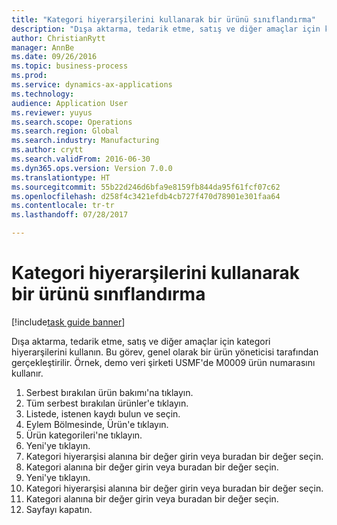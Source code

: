 ```yaml
--- 
title: "Kategori hiyerarşilerini kullanarak bir ürünü sınıflandırma"
description: "Dışa aktarma, tedarik etme, satış ve diğer amaçlar için kategori hiyerarşilerini kullanın."
author: ChristianRytt
manager: AnnBe
ms.date: 09/26/2016
ms.topic: business-process
ms.prod: 
ms.service: dynamics-ax-applications
ms.technology: 
audience: Application User
ms.reviewer: yuyus
ms.search.scope: Operations
ms.search.region: Global
ms.search.industry: Manufacturing
ms.author: crytt
ms.search.validFrom: 2016-06-30
ms.dyn365.ops.version: Version 7.0.0
ms.translationtype: HT
ms.sourcegitcommit: 55b22d246d6bfa9e8159fb844da95f61fcf07c62
ms.openlocfilehash: d258f4c3421efdb4cb727f470d78901e301faa64
ms.contentlocale: tr-tr
ms.lasthandoff: 07/28/2017

---
```

# <a name="classify-a-product-using-category-hierarchies"></a>Kategori hiyerarşilerini kullanarak bir ürünü sınıflandırma

[!include[task guide banner](../../includes/task-guide-banner.md)]

Dışa aktarma, tedarik etme, satış ve diğer amaçlar için kategori hiyerarşilerini kullanın. Bu görev, genel olarak bir ürün yöneticisi tarafından gerçekleştirilir. Örnek, demo veri şirketi USMF'de M0009 ürün numarasını kullanır.

1. Serbest bırakılan ürün bakımı'na tıklayın.
2. Tüm serbest bırakılan ürünler'e tıklayın.
3. Listede, istenen kaydı bulun ve seçin.
4. Eylem Bölmesinde, Ürün'e tıklayın.
5. Ürün kategorileri'ne tıklayın.
6. Yeni'ye tıklayın.
7. Kategori hiyerarşisi alanına bir değer girin veya buradan bir değer seçin.
8. Kategori alanına bir değer girin veya buradan bir değer seçin.
9. Yeni'ye tıklayın.
10. Kategori hiyerarşisi alanına bir değer girin veya buradan bir değer seçin.
11. Kategori alanına bir değer girin veya buradan bir değer seçin.
12. Sayfayı kapatın.


